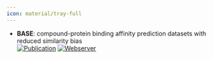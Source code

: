 ```yaml
---
icon: material/tray-full
---
```


- **BASE**: compound-protein binding affinity prediction datasets with reduced similarity bias  
	[![Publication](https://img.shields.io/badge/Publication-Citations:0-blue?style=for-the-badge&logo=bookstack)](https://doi.org/10.1186/s12859-024-05968-3) [![Webserver](https://img.shields.io/badge/Webserver-online-brightgreen?style=for-the-badge&logo=cachet&logoColor=65FF8F)](https://synbi2024.kaist.ac.kr/base) 
